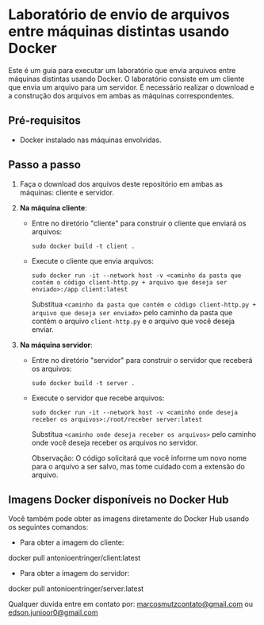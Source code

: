 # Laboratório de envio de arquivos entre máquinas distintas usando Docker

Este é um guia para executar um laboratório que envia arquivos entre máquinas distintas usando Docker. O laboratório consiste em um cliente que envia um arquivo para um servidor. É necessário realizar o download e a construção dos arquivos em ambas as máquinas correspondentes.

## Pré-requisitos

- Docker instalado nas máquinas envolvidas.

## Passo a passo

1. Faça o download dos arquivos deste repositório em ambas as máquinas: cliente e servidor.

2. **Na máquina cliente**:
   - Entre no diretório "cliente" para construir o cliente que enviará os arquivos:
     ```
     sudo docker build -t client .
     ```
   - Execute o cliente que envia arquivos:
     ```
     sudo docker run -it --network host -v <caminho da pasta que contém o código client-http.py + arquivo que deseja ser enviado>:/app client:latest
     ```
     Substitua `<caminho da pasta que contém o código client-http.py + arquivo que deseja ser enviado>` pelo caminho da pasta que contém o arquivo `client-http.py` e o arquivo que você deseja enviar.

3. **Na máquina servidor**:
   - Entre no diretório "servidor" para construir o servidor que receberá os arquivos:
     ```
     sudo docker build -t server .
     ```
   - Execute o servidor que recebe arquivos:
     ```
     sudo docker run -it --network host -v <caminho onde deseja receber os arquivos>:/root/receber server:latest
     ```
     Substitua `<caminho onde deseja receber os arquivos>` pelo caminho onde você deseja receber os arquivos no servidor.

     Observação: O código solicitará que você informe um novo nome para o arquivo a ser salvo, mas tome cuidado com a extensão do arquivo.

## Imagens Docker disponíveis no Docker Hub

Você também pode obter as imagens diretamente do Docker Hub usando os seguintes comandos:

- Para obter a imagem do cliente:

docker pull antonioentringer/client:latest

- Para obter a imagem do servidor:

docker pull antonioentringer/server:latest

Qualquer duvida entre em contato por: marcosmutzcontato@gmail.com ou edson.junioor0@gmail.com
